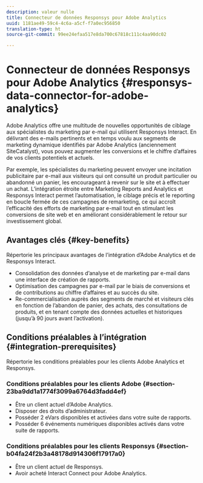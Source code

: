 ```yaml
---
description: valeur nulle
title: Connecteur de données Responsys pour Adobe Analytics
uuid: 1181ae49-59c4-4c6a-a5cf-f7a0ec956850
translation-type: ht
source-git-commit: 99ee24efaa517e8da700c67818c111c4aa90dc02

---
```



# Connecteur de données Responsys pour Adobe Analytics {#responsys-data-connector-for-adobe-analytics}

Adobe Analytics offre une multitude de nouvelles opportunités de ciblage aux spécialistes du marketing par e-mail qui utilisent Responsys Interact. En délivrant des e-mails pertinents et en temps voulu aux segments de marketing dynamique identifiés par Adobe Analytics (anciennement SiteCatalyst), vous pouvez augmenter les conversions et le chiffre d’affaires de vos clients potentiels et actuels.

Par exemple, les spécialistes du marketing peuvent envoyer une incitation publicitaire par e-mail aux visiteurs qui ont consulté un produit particulier ou abandonné un panier, les encourageant à revenir sur le site et à effectuer un achat. L’intégration étroite entre Marketing Reports and Analytics et Responsys Interact permet l’automatisation, le ciblage précis et le reporting en boucle fermée de ces campagnes de remarketing, ce qui accroît l’efficacité des efforts de marketing par e-mail tout en stimulant les conversions de site web et en améliorant considérablement le retour sur investissement global.

## Avantages clés {#key-benefits}

Répertorie les principaux avantages de l’intégration d’Adobe Analytics et de Responsys Interact.

* Consolidation des données d’analyse et de marketing par e-mail dans une interface de création de rapports.
* Optimisation des campagnes par e-mail par le biais de conversions et de contributions au chiffre d’affaires et au succès du site.
* Re-commercialisation auprès des segments de marché et visiteurs clés en fonction de l’abandon de panier, des achats, des consultations de produits, et en tenant compte des données actuelles et historiques (jusqu’à 90 jours avant l’activation).

## Conditions préalables à l’intégration {#integration-prerequisites}

Répertorie les conditions préalables pour les clients Adobe Analytics et Responsys.

### Conditions préalables pour les clients Adobe {#section-23ba9dd1a1774f3099a6764d3fadd4ef}

* Être un client actuel d’Adobe Analytics.
* Disposer des droits d’administrateur.
* Posséder 2 eVars disponibles et activées dans votre suite de rapports.
* Posséder 6 événements numériques disponibles activés dans votre suite de rapports.

### Conditions préalables pour les clients Responsys {#section-b04fa24f2b3a48178d914306f17917a0}

* Être un client actuel de Responsys.
* Avoir acheté Interact Connect pour Adobe Analytics.
